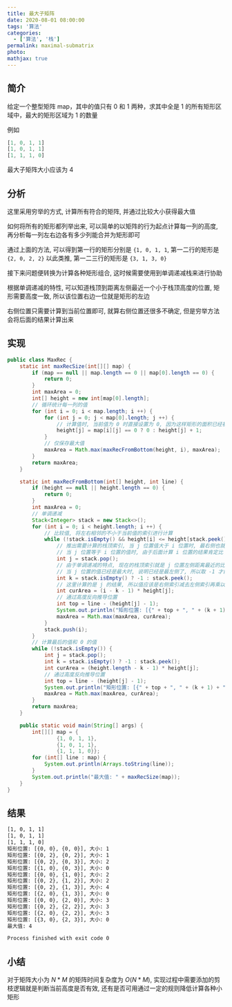 ```yaml
---
title: 最大子矩阵
date: 2020-08-01 08:00:00
tags: '算法'
categories:
  - ['算法', '栈']
permalink: maximal-submatrix
photo:
mathjax: true
---
```


## 简介

给定一个整型矩阵 map，其中的值只有 0 和 1 两种，求其中全是 1 的所有矩形区域中，最大的矩形区域为 1 的数量

例如

```js
[1, 0, 1, 1]
[1, 0, 1, 1]
[1, 1, 1, 0]
```

最大子矩阵大小应该为 4

<!-- more -->

## 分析

这里采用穷举的方式, 计算所有符合的矩阵, 并通过比较大小获得最大值

如何将所有的矩形都列举出来, 可以简单的以矩阵的行为起点计算每一列的高度, 再分析每一列左右边各有多少列能合并为矩形即可

通过上面的方法, 可以得到第一行的矩形分别是 `{1, 0, 1, 1`, 第一二行的矩形是 `{2, 0, 2, 2}` 以此类推, 第一二三行的矩形是 `{3, 1, 3, 0}`

接下来问题便转换为计算各种矩形组合, 这时候需要使用到单调递减栈来进行协助

根据单调递减的特性, 可以知道栈顶到距离左侧最近一个小于栈顶高度的位置, 矩形需要高度一致, 所以该位置右边一位就是矩形的左边

右侧位置只需要计算到当前位置即可, 就算右侧位置还很多不确定, 但是穷举方法会将后面的结果计算出来

## 实现

```java
public class MaxRec {
    static int maxRecSize(int[][] map) {
        if (map == null || map.length == 0 || map[0].length == 0) {
            return 0;
        }
        int maxArea = 0;
        int[] height = new int[map[0].length];
        // 循环统计每一列的值
        for (int i = 0; i < map.length; i ++) {
            for (int j = 0; j < map[0].length; j ++) {
                // 计算值时, 当前值为 0 时直接设置为 0, 因为这样矩形的面积已经被打破了
                height[j] = map[i][j] == 0 ? 0 : height[j] + 1;
            }
            // 仅保存最大值
            maxArea = Math.max(maxRecFromBottom(height, i), maxArea);
        }
        return maxArea;
    }

    static int maxRecFromBottom(int[] height, int line) {
        if (height == null || height.length == 0) {
            return 0;
        }
        int maxArea = 0;
        // 单调递减
        Stack<Integer> stack = new Stack<>();
        for (int i = 0; i < height.length; i ++) {
            // 比较值, 将左右相邻的不小于当前值的索引进行计算
            while (!stack.isEmpty() && height[i] <= height[stack.peek()]) {
                // 推出需要计算的栈顶索引, 当 j 位置值大于 i 位置时, 最右侧也就只到达 i - 1 位置
                // 当 j 位置等于 i 位置的值时, 由于后面计算 i 位置的结果肯定比 j 大, 也不需要考虑
                int j = stack.pop();
                // 由于单调递减的特点, 现在的栈顶索引就是 j 位置左侧距离最近的比 j 位置值小的位置, 最左侧是不能算进来的必须 +1
                // 当 j 位置的值已经是最大时, 说明已经是最左侧了, 所以取 -1 才能计算正确位置
                int k = stack.isEmpty() ? -1 : stack.peek();
                // 这里计算的是 j 的结果, 所以值应该是右侧索引减去左侧索引再乘以高
                int curArea = (i - k - 1) * height[j];
                // 通过高度反向推导位置
                int top = line - (height[j] - 1);
                System.out.println("矩形位置: [{" + top + ", " + (k + 1) + "}, {" + line + ", " + (i - 1) + "}], 大小: " + curArea);
                maxArea = Math.max(maxArea, curArea);
            }
            stack.push(i);
        }
        // 计算最后的值和 0 的值
        while (!stack.isEmpty()) {
            int j = stack.pop();
            int k = stack.isEmpty() ? -1 : stack.peek();
            int curArea = (height.length - k - 1) * height[j];
            // 通过高度反向推导位置
            int top = line - (height[j] - 1);
            System.out.println("矩形位置: [{" + top + ", " + (k + 1) + "}, {" + line + ", " + (height.length - 1) + "}], 大小: " + curArea);
            maxArea = Math.max(maxArea, curArea);
        }
        return maxArea;
    }

    public static void main(String[] args) {
        int[][] map = {
                {1, 0, 1, 1},
                {1, 0, 1, 1},
                {1, 1, 1, 0}};
        for (int[] line : map) {
            System.out.println(Arrays.toString(line));
        }
        System.out.println("最大值: " + maxRecSize(map));
    }
}
```

## 结果

```sh
[1, 0, 1, 1]
[1, 0, 1, 1]
[1, 1, 1, 0]
矩形位置: [{0, 0}, {0, 0}], 大小: 1
矩形位置: [{0, 2}, {0, 2}], 大小: 1
矩形位置: [{0, 2}, {0, 3}], 大小: 2
矩形位置: [{1, 0}, {0, 3}], 大小: 0
矩形位置: [{0, 0}, {1, 0}], 大小: 2
矩形位置: [{0, 2}, {1, 2}], 大小: 2
矩形位置: [{0, 2}, {1, 3}], 大小: 4
矩形位置: [{2, 0}, {1, 3}], 大小: 0
矩形位置: [{0, 0}, {2, 0}], 大小: 3
矩形位置: [{0, 2}, {2, 2}], 大小: 3
矩形位置: [{2, 0}, {2, 2}], 大小: 3
矩形位置: [{3, 0}, {2, 3}], 大小: 0
最大值: 4

Process finished with exit code 0
```

## 小结

对于矩阵大小为 $N*M$ 的矩阵时间复杂度为 $O(N*M)$, 实现过程中需要添加的剪枝逻辑就是判断当前高度是否有效, 还有是否可用通过一定的规则降低计算各种小矩形
